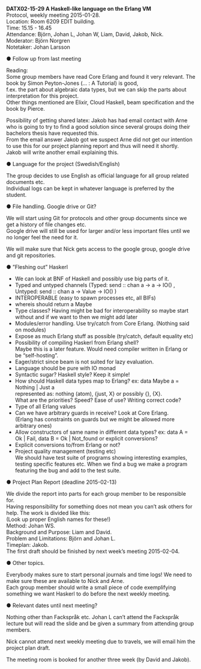 **DATX02-15-29 A Haskell-like language on the Erlang VM**  
Protocol, weekly meeting 2015-01-28.  
Location: Room 6209 EDIT building.  
Time: 15.15 - 16.45  
Attendance: Björn, Johan L, Johan W, Liam, David, Jakob, Nick.   
Moderator: Björn Norgren  
Notetaker: Johan Larsson  

● Follow up from last meeting

  Reading:    
Some group members have read Core Erlang and found it very relevant. The book by Simon Peyton-Jones (… : A Tutorial) is good,  
 f.ex. the part about algebraic data types, but we can skip the parts about interpretation for this project.   
Other things mentioned are Elixir, Cloud Haskell, beam specification and the book by Pierce.
  
  Possibility of getting shared latex:
Jakob has had email contact with Arne who is going to try to find a good solution since several groups doing their bachelors thesis have requested this.  
From the email answer Jakob got we suspect Arne did not get our intention to use this for our project planning report and thus will need it shortly.  
Jakob will write another email explaining this.

● Language for the project (Swedish/English)

  The group decides to use English as official language for all group related documents etc.  
Individual logs can be kept in whatever language is preferred by the student.

● File handling. Google drive or Git?
  
  We will start using Git for protocols and other group documents since we get a history of file changes etc.  
Google drive will still be used for larger and/or less important files until we no longer feel the need for it.

  We will make sure that Nick gets access to the google group, google drive and git repositories.

● ”Fleshing out” Haskerl

- We can look at BNF of Haskell and possibly use big parts of it.
- Typed and untyped channels (Typed: send :: chan a -> a -> IO() , Untyped: send :: chan a -> Value -> IO() )
- INTEROPERABLE (easy to spawn processes etc, all BIFs)
- whereis should return a Maybe
- Type classes? Having might be bad for interoperability so maybe start without and if we want to then we might add later
- Modules/error handling. Use try/catch from Core Erlang. (Nothing said on modules)
- Expose as much Erlang stuff as possible (try/catch, default equality etc)
- Possibility of compiling Haskerl from Erlang shell?   
Maybe this is a later feature. Would need compiler written in Erlang or be “self-hosting”.
- Eager/strict since beam is not suited for lazy evaluation.
- Language should be pure with IO monad
- Syntactic sugar? Haskell style? Keep it simple!
- How should Haskell data types map to Erlang?
ex: data Maybe a = Nothing | Just a  
represented as: nothing (atom), {just, X} or possibly {}, {X}.  
What are the priorities? Speed? Ease of use? Writing correct code?
- Type of all Erlang values
- Can we have arbitrary guards in receive? Look at Core Erlang.   
(Erlang has constraints on guards but we might be allowed more arbitrary ones)
- Allow constructors of same name in different data types?
ex: data A = Ok | Fail, data B = Ok | Not_found
or explicit conversions?
- Explicit conversions to/from Erlang or not?
- Project quality management (testing etc)  
We should have test suite of programs showing interesting examples,   
testing specific features etc. When we find a bug we make a program featuring the bug and add to the test suite.

● Project Plan Report (deadline 2015-02-13)

  We divide the report into parts for each group member to be responsible for.  
Having responsibility for something does not mean you can’t ask others for help. The work is divided like this:  
(Look up proper English names for these!)  
Method: Johan WS.  
Background and Purpose: Liam and David.  
Problem and Limitations: Björn and Johan L.  
Timeplan: Jakob.  
  The first draft should be finished by next week’s meeting 2015-02-04.

● Other topics.

  Everybody makes sure to start personal journals and time logs! We need to make sure these are available to Nick and Arne.  
  Each group member should write a small piece of code exemplifying something we want Haskerl to do before the next weekly meeting.

● Relevant dates until next meeting?

  Nothing other than Fackspråk etc. Johan L can’t attend the Fackspråk lecture but will read the slide and be given a summary from attending group members.

Nick cannot attend next weekly meeting due to travels, we will email him the project plan draft.

The meeting room is booked for another three week (by David and Jakob).

